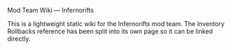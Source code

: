 Mod Team Wiki — Infernorifts

This is a lightweight static wiki for the Infernorifts mod team. The Inventory Rollbacks reference has been split into its own page so it can be linked directly.
